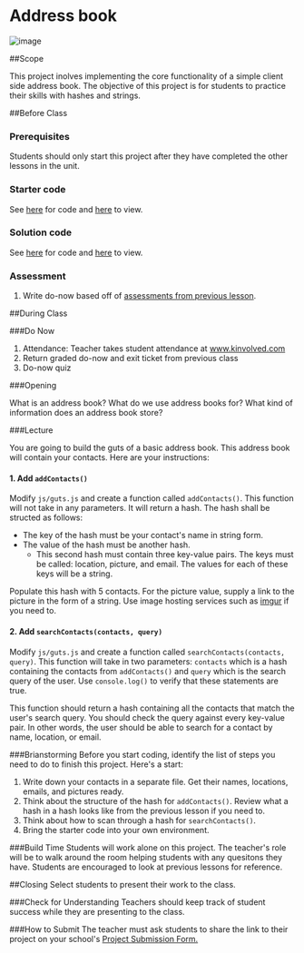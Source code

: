 # Address book

![image](http://i.imgur.com/HuUsZQy.jpg)

##Scope

This project inolves implementing the core functionality of a simple client side address book. The objective of this project is for students to practice their skills with hashes and strings.
 
##Before Class

### Prerequisites
Students should only start this project after they have completed the other lessons in the unit.

### Starter code

See [here](starter_code/) for code and [here](https://rawgit.com/ScriptEdcurriculum/curriculum/master/units/8-hash/lessons/2-project/starter_code/index.html) to view.

### Solution code

See [here](starter_code/) for code and [here](https://rawgit.com/ScriptEdcurriculum/curriculum/master/units/8-hash/lessons/2-project/solution_code/index.html) to view.

### Assessment

1. Write do-now based off of [assessments from previous lesson](../../../8-hash/lessons/1-hash/assessments/).

##During Class

###Do Now

1. Attendance: Teacher takes student attendance at www.kinvolved.com
2. Return graded do-now and exit ticket from previous class
3. Do-now quiz

###Opening

What is an address book? What do we use address books for? What kind of information does an address book store?

###Lecture

You are going to build the guts of a basic address book. This address book will contain your contacts. Here are your instructions:

#### 1. Add `addContacts()`

Modify `js/guts.js` and create a function called `addContacts()`. This function will not take in any parameters. It will return a hash. The hash shall be structed as follows:

* The key of the hash must be your contact's name in string form.
* The value of the hash must be another hash. 
	* This second hash must contain three key-value pairs. The keys must be called: location, picture, and email. The values for each of these keys will be a string.

Populate this hash with 5 contacts. For the picture value, supply a link to the picture in the form of a string. Use image hosting services such as [imgur](http://imgur.com) if you need to.

#### 2. Add `searchContacts(contacts, query)`

Modify `js/guts.js` and create a function called `searchContacts(contacts, query)`. This function will take in two parameters: `contacts` which is a hash containing the contacts from `addContacts()` and `query` which is the search query of the user. Use `console.log()` to verify that these statements are true.

This function should return a hash containing all the contacts that match the user's search query. You should check the query against every key-value pair. In other words, the user should be able to search for a contact by name, location, or email.

###Brianstorming
Before you start coding, identify the list of steps you need to do to finish this project. Here's a start:

1. Write down your contacts in a separate file. Get their names, locations, emails, and pictures ready.
2. Think about the structure of the hash for `addContacts()`. Review what a hash in a hash looks like from the previous lesson if you need to.
3. Think about how to scan through a hash for `searchContacts()`. 
4. Bring the starter code into your own environment.

###Build Time
Students will work alone on this project. The teacher's role will be to walk around the room helping students with any quesitons they have. Students are encouraged to look at previous lessons for reference.

##Closing
Select students to present their work to the class.

###Check for Understanding
Teachers should keep track of student success while they are presenting to the class.

###How to Submit
The teacher must ask students to share the link to their project on your school's [Project Submission Form.](https://docs.google.com/a/scripted.org/spreadsheets/d/1kaVH9hmkDCbBul19583UMPxl6IJ3-4pHgBQ2BU6TKDk/edit#gid=0)
